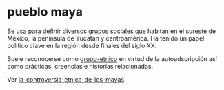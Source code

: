 # pueblo maya

Se usa para definir diversos grupos sociales que habitan en el sureste de México, la península de Yucatán y centroamérica. Ha tenido un papel político clave en la región desde finales del siglo XX.

Suele reconocerse como [grupo-etnico](grupo-etnico.md) en virtud de la autoadscripción así como prácticas, creencias e historias relacionadas.

Ver [la-controversia-etnica-de-los-mayas](la-controversia-etnica-de-los-mayas.md)
